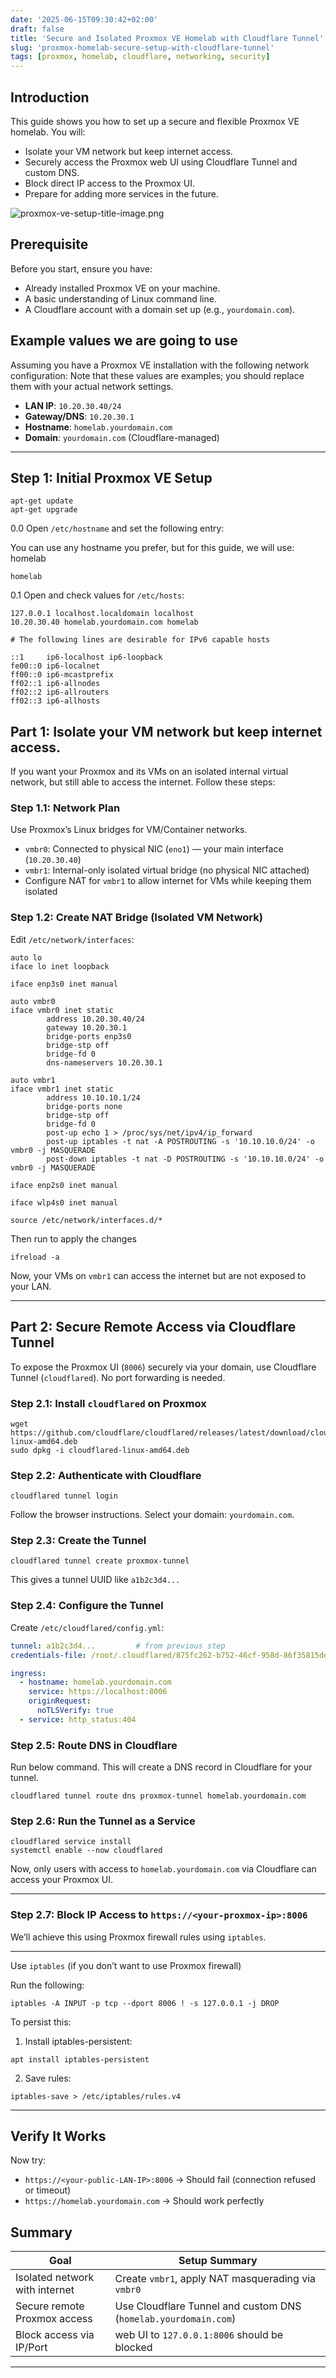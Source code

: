 ```yaml
---
date: '2025-06-15T09:30:42+02:00'
draft: false
title: 'Secure and Isolated Proxmox VE Homelab with Cloudflare Tunnel'
slug: 'proxmox-homelab-secure-setup-with-cloudflare-tunnel'
tags: [proxmox, homelab, cloudflare, networking, security]
---
```


## **Introduction**

This guide shows you how to set up a secure and flexible Proxmox VE homelab. You will:

- Isolate your VM network but keep internet access.
- Securely access the Proxmox web UI using Cloudflare Tunnel and custom DNS.
- Block direct IP access to the Proxmox UI.
- Prepare for adding more services in the future.

![proxmox-ve-setup-title-image.png](/images/proxmox-ve-setup-title-image.png)

## **Prerequisite**

Before you start, ensure you have:

- Already installed Proxmox VE on your machine.
- A basic understanding of Linux command line.
- A Cloudflare account with a domain set up (e.g., `yourdomain.com`).

## **Example values we are going to use**

Assuming you have a Proxmox VE installation with the following network configuration:
Note that these values are examples; you should replace them with your actual network settings.

- **LAN IP**: `10.20.30.40/24`
- **Gateway/DNS**: `10.20.30.1`
- **Hostname**: `homelab.yourdomain.com`
- **Domain**: `yourdomain.com` (Cloudflare-managed)

---

## **Step 1: Initial Proxmox VE Setup**

```
apt-get update
apt-get upgrade
```

0.0 Open `/etc/hostname` and set the following entry:

You can use any hostname you prefer, but for this guide, we will use: homelab

```
homelab
```

0.1 Open and check values for `/etc/hosts`:

```
127.0.0.1 localhost.localdomain localhost
10.20.30.40 homelab.yourdomain.com homelab

# The following lines are desirable for IPv6 capable hosts

::1     ip6-localhost ip6-loopback
fe00::0 ip6-localnet
ff00::0 ip6-mcastprefix
ff02::1 ip6-allnodes
ff02::2 ip6-allrouters
ff02::3 ip6-allhosts
```

## Part 1: Isolate your VM network but keep internet access.

If you want your Proxmox and its VMs on an isolated internal virtual network, but still able to access the internet. Follow these steps:

### Step 1.1: Network Plan

Use Proxmox’s Linux bridges for VM/Container networks.

- `vmbr0`: Connected to physical NIC (`eno1`) — your main interface (`10.20.30.40`)
- `vmbr1`: Internal-only isolated virtual bridge (no physical NIC attached)
- Configure NAT for `vmbr1` to allow internet for VMs while keeping them isolated

### Step 1.2: Create NAT Bridge (Isolated VM Network)

Edit `/etc/network/interfaces`:

```
auto lo
iface lo inet loopback

iface enp3s0 inet manual

auto vmbr0
iface vmbr0 inet static
        address 10.20.30.40/24
        gateway 10.20.30.1
        bridge-ports enp3s0
        bridge-stp off
        bridge-fd 0
        dns-nameservers 10.20.30.1

auto vmbr1
iface vmbr1 inet static
        address 10.10.10.1/24
        bridge-ports none
        bridge-stp off
        bridge-fd 0
        post-up echo 1 > /proc/sys/net/ipv4/ip_forward
        post-up iptables -t nat -A POSTROUTING -s '10.10.10.0/24' -o vmbr0 -j MASQUERADE
        post-down iptables -t nat -D POSTROUTING -s '10.10.10.0/24' -o vmbr0 -j MASQUERADE

iface enp2s0 inet manual

iface wlp4s0 inet manual

source /etc/network/interfaces.d/*
```

Then run to apply the changes

```
ifreload -a
```

Now, your VMs on `vmbr1` can access the internet but are not exposed to your LAN.

---

## Part 2: Secure Remote Access via Cloudflare Tunnel

To expose the Proxmox UI (`8006`) securely via your domain, use Cloudflare Tunnel (`cloudflared`). No port forwarding is needed.

### Step 2.1: Install `cloudflared` on Proxmox

```
wget https://github.com/cloudflare/cloudflared/releases/latest/download/cloudflared-linux-amd64.deb
sudo dpkg -i cloudflared-linux-amd64.deb
```

### Step 2.2: Authenticate with Cloudflare

```
cloudflared tunnel login
```

Follow the browser instructions. Select your domain: `yourdomain.com`.

### Step 2.3: Create the Tunnel

```
cloudflared tunnel create proxmox-tunnel
```

This gives a tunnel UUID like `a1b2c3d4...`

### Step 2.4: Configure the Tunnel

Create `/etc/cloudflared/config.yml`:

```yaml
tunnel: a1b2c3d4...         # from previous step
credentials-file: /root/.cloudflared/875fc262-b752-46cf-958d-86f35815deed.json  # from previous step

ingress:
  - hostname: homelab.yourdomain.com
    service: https://localhost:8006
    originRequest:
      noTLSVerify: true
  - service: http_status:404
```

### Step 2.5: Route DNS in Cloudflare

Run below command. This will create a DNS record in Cloudflare for your tunnel.

```
cloudflared tunnel route dns proxmox-tunnel homelab.yourdomain.com
```

### Step 2.6: Run the Tunnel as a Service

```
cloudflared service install
systemctl enable --now cloudflared
```

Now, only users with access to `homelab.yourdomain.com` via Cloudflare can access your Proxmox UI.

---

### Step 2.7: Block IP Access to `https://<your-proxmox-ip>:8006`

We’ll achieve this using Proxmox firewall rules using `iptables`.

---

Use `iptables` (if you don’t want to use Proxmox firewall)

Run the following:

```
iptables -A INPUT -p tcp --dport 8006 ! -s 127.0.0.1 -j DROP
```

To persist this:

1. Install iptables-persistent:

```
apt install iptables-persistent
```

2. Save rules:

```
iptables-save > /etc/iptables/rules.v4
```

---

## Verify It Works

Now try:

- `https://<your-public-LAN-IP>:8006` → Should fail (connection refused or timeout)
- `https://homelab.yourdomain.com` → Should work perfectly

## Summary

| Goal | Setup Summary                                                    |
|---|------------------------------------------------------------------|
| Isolated network with internet | Create `vmbr1`, apply NAT masquerading via `vmbr0`               |
| Secure remote Proxmox access | Use Cloudflare Tunnel and custom DNS (`homelab.yourdomain.com`)  |
| Block access via IP/Port | web UI to `127.0.0.1:8006` should be blocked                     |

---
